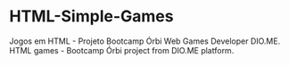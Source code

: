 # HTML-Simple-Games
Jogos em HTML - Projeto Bootcamp Órbi Web Games Developer DIO.ME.
HTML games - Bootcamp Órbi project from DIO.ME platform.
